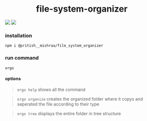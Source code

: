 <h1 align="center">file-system-organizer</h1>

[![](https://img.shields.io/npm/v/@pritish__mishraa/file_system_organizer?style=for-the-badge)](https://www.npmjs.com/package/@pritish__mishraa/file_system_organizer)
[![](https://img.shields.io/github/issues/PritishMishraa/fileSystemOrganizer?style=for-the-badge)](https://github.com/PritishMishraa/file-system-organizer/issues)

 
### installation
```
npm i @pritish__mishraa/file_system_organizer
```

### run command
``` 
orgo 
```
#### options
> ``` orgo help ```
> shows all the command 

> ``` orgo organize ```
> creates the organized folder where it copys and seperated the file
> according to their type

> ``` orgo tree ```
> displays the entire folder in tree structure
